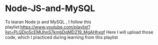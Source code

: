 # Node-JS-and-MySQL

To learan Node js and MySQL , I follow this playlist:https://www.youtube.com/playlist?list=PLQDioScEMUhnS7kmbDqMD219_MgAHhxgf
Here I will upload those code, which I practiced during learning from this playlist
